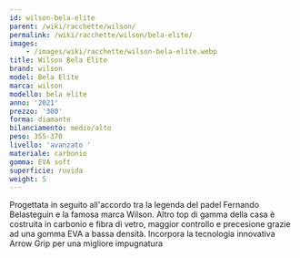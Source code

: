 ```yaml
---
id: wilson-bela-elite
parent: /wiki/racchette/wilson/
permalink: /wiki/racchette/wilson/bela-elite/
images:
    - /images/wiki/racchette/wilson-bela-elite.webp
title: Wilson Bela Elite
brand: wilson
model: Bela Elite
marca: wilson
modello: bela elite
anno: '2021'
prezzo: '300'
forma: diamante
bilanciamento: medio/alto
peso: 355-370
livello: 'avanzato '
materiale: carbonio
gomma: EVA soft
superficie: ruvida
weight: 5
---
```

Progettata in seguito all'accordo tra la legenda del padel Fernando Belasteguin e la famosa marca Wilson. Altro top di gamma della casa è costruita in carbonio e fibra di vetro, maggior controllo e precesione grazie ad una gomma EVA a bassa densità. Incorpora la tecnologia innovativa Arrow Grip per una migliore impugnatura